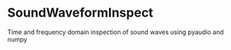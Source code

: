 # SoundWaveformInspect
 Time and frequency domain inspection of sound waves using pyaudio and numpy
